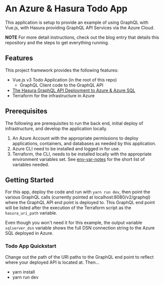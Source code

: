 # An Azure & Hasura Todo App

This application is setup to provide an example of using GraphQL with Vue.js, with Hasura providing GraphQL API Services via the Azure Cloud.

**NOTE** For more detail instructions, check out the blog entry that details this repository and the steps to get everything running.

## Features

This project framework provides the following features:

* Vue.js v3 Todo Application (in the root of this repo)
  * GraphQL Client code to the GraphQL API
* [The Hasura GraphQL API Deployment to Azure & Azure SQL](https://github.com/hasura/terrazura)
* Terraform for the infrastructure in Azure

## Prerequisites

The following are prerequisites to run the back end, initial deploy of infrastructure, and develop the application locally.

1. An Azure Account with the appropriate permissions to deploy applications, containers, and databases as needed by this application.
2. Azure CLI need to be installed and logged in for use.
3. Terraform, the CLI, needs to be installed locally with the appropriate environment variables set. See [env-var-notes](env-var-notes.md) for the short list of variables needed.

## Getting Started

For this app, deploy the code and run with `yarn run dev`, then point the various GraphQL calls (currently pointed at localhost:8080/v2/graphql) where the GraphQL API end point is deployed to. This GraphQL end point will be listed after the execution of the Terraform script as the `hasura_uri_path` variable.

Even though you won't need it for this example, the output variable `sqlserver_dsn` variable shows the full DSN connection string to the Azure SQL deployed in Azure.

### Todo App Quickstart

Change out the path of the URI paths to the GraphQL end point to reflect where your deployed API is located at. Then...

- yarn install
- yarn run dev
